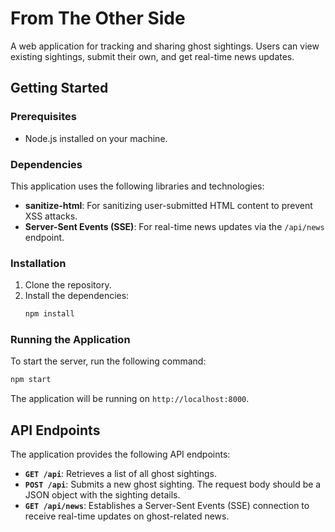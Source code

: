 # From The Other Side

A web application for tracking and sharing ghost sightings. Users can view existing sightings, submit their own, and get real-time news updates.

## Getting Started

### Prerequisites

*   Node.js installed on your machine.

### Dependencies

This application uses the following libraries and technologies:

*   **sanitize-html**: For sanitizing user-submitted HTML content to prevent XSS attacks.
*   **Server-Sent Events (SSE)**: For real-time news updates via the `/api/news` endpoint.

### Installation

1.  Clone the repository.
2.  Install the dependencies:
    ```bash
    npm install
    ```

### Running the Application

To start the server, run the following command:

```bash
npm start
```

The application will be running on `http://localhost:8000`.

## API Endpoints

The application provides the following API endpoints:

*   **`GET /api`**: Retrieves a list of all ghost sightings.
*   **`POST /api`**: Submits a new ghost sighting. The request body should be a JSON object with the sighting details.
*   **`GET /api/news`**: Establishes a Server-Sent Events (SSE) connection to receive real-time updates on ghost-related news.

